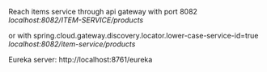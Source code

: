 

Reach items service through api gateway with port 8082 
_localhost:8082/ITEM-SERVICE/products_

or with spring.cloud.gateway.discovery.locator.lower-case-service-id=true 
_localhost:8082/item-service/products_

Eureka server:
http://localhost:8761/eureka